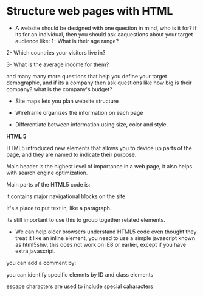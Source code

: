 # Structure web pages with HTML

* A website should be designed with one question in mind, who is it for? if its for an individual, then you should ask aaquestions about your target audience like: 
1- What is their age range?

2- Which countries your visitors live in?

3- What is the average income for them?

and many many more questions that help you define your target demographic, and if its a company then ask questions like how big is their company? what is the company's budget?

* Site maps lets you plan website structure

* Wireframe organizes the information on each page

* Differentiate between information using size, color and style.

**HTML 5**

HTML5 introduced new elements that allows you to devide up parts of the page, and they are named to indicate their purpose.

Main header is the highest level of importance in a web page, it also helps with search engine optimization.

Main parts of the HTML5 code is: 

> <nav>
it contains major navigational blocks on the site

> <article>
It's a place to put text in, like a paragraph.

> <div>

its still important to use this to group together related elements.

* We can help older browsers understand HTML5 code even thought they treat it like an inline element, you need to use a simple javascript known as html5shiv, this does not work on IE8 or earlier, except if you have extra javascript.

you can add a comment by:
> <!-- -->

you can identify specific elemnts by ID and class elements

escape characters are used to include special caharacters

